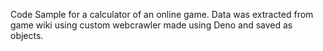 Code Sample for a calculator of an online game. Data was extracted from game wiki using custom webcrawler made using Deno and saved as objects. 

